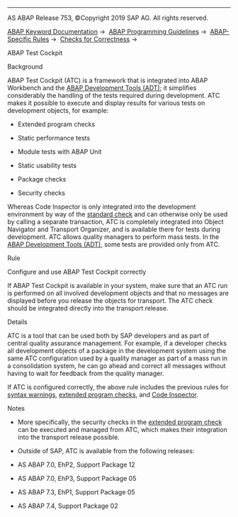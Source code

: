   

* * *

AS ABAP Release 753, ©Copyright 2019 SAP AG. All rights reserved.

[ABAP Keyword Documentation](javascript:call_link\('abenabap.htm'\)) →  [ABAP Programming Guidelines](javascript:call_link\('abenabap_pgl.htm'\)) →  [ABAP-Specific Rules](javascript:call_link\('abenabap_specific_rules_guidl.htm'\)) →  [Checks for Correctness](javascript:call_link\('abencheck_correctness_guidl.htm'\)) → 

ABAP Test Cockpit

Background

ABAP Test Cockpit (ATC) is a framework that is integrated into ABAP Workbench and the [ABAP Development Tools (ADT)](javascript:call_link\('abenadt_glosry.htm'\) "Glossary Entry"); it simplifies considerably the handling of the tests required during development. ATC makes it possible to execute and display results for various tests on development objects, for example:

-   Extended program checks

-   Static performance tests

-   Module tests with ABAP Unit

-   Static usability tests

-   Package checks

-   Security checks

Whereas Code Inspector is only integrated into the development environment by way of the [standard check](javascript:call_link\('abencode_inspector_guidl.htm'\) "Guideline") and can otherwise only be used by calling a separate transaction, ATC is completely integrated into Object Navigator and Transport Organizer, and is available there for tests during development. ATC allows quality managers to perform mass tests. In the [ABAP Development Tools (ADT)](javascript:call_link\('abenadt_glosry.htm'\) "Glossary Entry"), some tests are provided only from ATC.

Rule

Configure and use ABAP Test Cockpit correctly

If ABAP Test Cockpit is available in your system, make sure that an ATC run is performed on all involved development objects and that no messages are displayed before you release the objects for transport. The ATC check should be integrated directly into the transport release.

Details

ATC is a tool that can be used both by SAP developers and as part of central quality assurance management. For example, if a developer checks all development objects of a package in the development system using the same ATC configuration used by a quality manager as part of a mass run in a consolidation system, he can go ahead and correct all messages without having to wait for feedback from the quality manager.

If ATC is configured correctly, the above rule includes the previous rules for [syntax warnings](javascript:call_link\('abensyntax_check_guidl.htm'\) "Guideline"), [extended program checks](javascript:call_link\('abenextended_program_check_guidl.htm'\) "Guideline"), and [Code Inspector](javascript:call_link\('abencode_inspector_guidl.htm'\) "Guideline").

Notes

-   More specifically, the security checks in the [extended program check](javascript:call_link\('abenextended_program_check_glosry.htm'\) "Glossary Entry") can be executed and managed from ATC, which makes their integration into the transport release possible.

-   Outside of SAP, ATC is available from the following releases:

-   AS ABAP 7.0, EhP2, Support Package 12

-   AS ABAP 7.0, EhP3, Support Package 05

-   AS ABAP 7.3, EhP1, Support Package 05

-   AS ABAP 7.4, Support Package 02